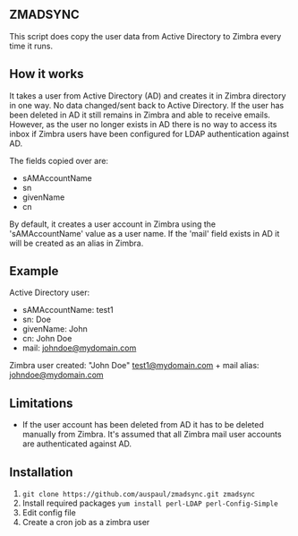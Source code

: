 ZMADSYNC
--------
This script does copy the user data from Active Directory to Zimbra every time it runs. 

How it works
------------
It takes a user from Active Directory (AD) and creates it in Zimbra directory in one way.
No data changed/sent back to Active Directory.
If the user has been deleted in AD it still remains in Zimbra and able to receive emails. However, as the user no longer exists in AD there is no way to access its inbox if Zimbra users have been configured for LDAP authentication against AD.

The fields copied over are:
- sAMAccountName
- sn
- givenName
- cn

By default, it creates a user account in Zimbra using the 'sAMAccountName' value as a user name.
If the 'mail' field exists in AD it will be created as an alias in Zimbra.

Example
-------

Active Directory user:
- sAMAccountName: test1
- sn: Doe
- givenName: John
- cn: John Doe
- mail: johndoe@mydomain.com

Zimbra user created:
"John Doe" test1@mydomain.com + mail alias: johndoe@mydomain.com

Limitations
-----------
- If the user account has been deleted from AD it has to be deleted manually from Zimbra. It's assumed that all Zimbra mail user accounts are authenticated against AD.

Installation
------------

1. `git clone https://github.com/auspaul/zmadsync.git zmadsync`
2. Install required packages `yum install perl-LDAP perl-Config-Simple`
3. Edit config file
4. Create a cron job as a zimbra user

